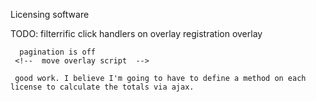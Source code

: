 
Licensing software


TODO: filterrific
	  click handlers on overlay
	  registration overlay



	  pagination is off
	 <!--  move overlay script  -->

	 good work. I believe I'm going to have to define a method on each license to calculate the totals via ajax.



